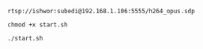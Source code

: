 ```
rtsp://ishwor:subedi@192.168.1.106:5555/h264_opus.sdp
```
```
chmod +x start.sh
```

```
./start.sh
```
